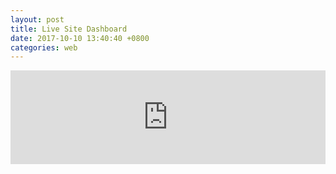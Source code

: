 ```yaml
---
layout: post
title: Live Site Dashboard
date: 2017-10-10 13:40:40 +0800
categories: web
---
```


<iframe width="100%" height="auto" src="https://app.powerbi.com/view?r=eyJrIjoiNDc1NDVhN2ItNGEyNS00NjFjLTlkZDQtYmY1YWM3OTJhNDM0IiwidCI6IjgxYjA0MzNlLWE2ZDMtNDUwNC1iYzg0LWU4OWFlMWY2MDcwMSIsImMiOjEwfQ%3D%3D" frameborder="0" allowFullScreen="true"></iframe>
